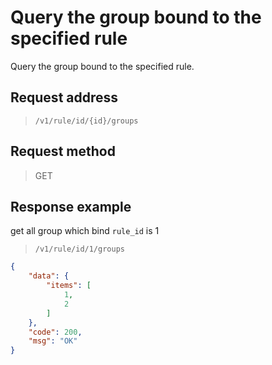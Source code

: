 # Query the group bound to the specified rule

Query the group bound to the specified rule.

## Request address

> `/v1/rule/id/{id}/groups`


## Request method

> GET

## Response example

get all group which bind `rule_id` is 1

> `/v1/rule/id/1/groups`

```json
{
    "data": {
        "items": [
            1,
            2
        ]
    },
    "code": 200,
    "msg": "OK"
}
```
